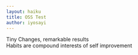```yaml
---
layout: haiku
title: OSS Test
author: iyosayi
---
```


Tiny Changes, remarkable results<br>
Habits are compound interests of self improvement<br>
